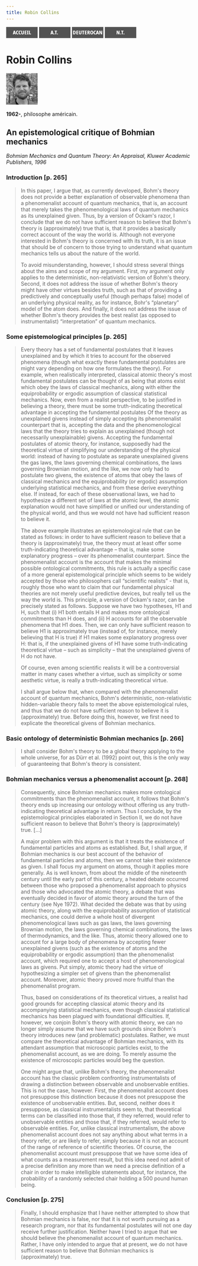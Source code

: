 ```yaml
---
title: Robin Collins
---
```

[<img src="/images/accueil.png">](/)
[<img src="/images/ancientestament.png">](/pages/ancientestament.html)
[<img src="/images/deuterocanoniques.png">](/pages/deuterocanoniques.html)
[<img src="/images/nouveautestament.png">](/pages/nouveautestament.html)

# Robin Collins

[<img src="/images/robincollins.png">](https://en.wikipedia.org/wiki/Robin_Collins)

**1962-**, philosophe américain.


## An epistemological critique of Bohmian mechanics <a name="arkhe"></a>
*Bohmian Mechanics and Quantum Theory: An Appraisal, Kluwer Academic Publishers, 1996*

### Introduction [p. 265]

>In this paper, I argue that, as currently developed, Bohm's theory does not provide a better explanation of observable phenomena than a phenomenalist account of quantum mechanics, that is, an account that merely takes the phenomenological laws of quantum mechanics as its unexplained given. Thus, by a version of Ockam's razor, I conclude that we do not have sufficient reason to believe that Bohm's theory is (approximately) true that is, that it provides a basically correct account of the way the world is. Although not everyone interested in Bohm's theory is concerned with its truth, it is an issue that should be of concern to those trying to understand what quantum mechanics tells us about the nature of the world.
>
>To avoid misunderstanding, however, I should stress several things about the aims and scope of my argument. First, my argument only applies to the deterministic, non-relativistic version of Bohm's theory. Second, it does not address the issue of whether Bohm's theory might have other virtues besides truth, such as that of providing a predictively and conceptually useful (though perhaps false) model of an underlying physical reality, as for instance, Bohr's “planetary” model of the atom does. And finally, it does not address the issue of whether Bohm's theory provides the best realist (as opposed to instrumentalist) “interpretation” of quantum mechanics.

### Some epistemological principles [p. 265]

>Every theory has a set of fundamental postulates that it leaves unexplained and by which it tries to account for the observed phenomena (though what exactly these fundamental postulates are might vary depending on how one formulates the theory). For example, when realistically interpreted, classical atomic theory's most fundamental postulates can be thought of as being that atoms exist which obey the laws of classical mechanics, along with either the equiprobability or ergodic assumption of classical statistical mechanics. Now, even from a realist perspective, to be justified in believing a theory, there must be some truth-indicating theoretical advantage in accepting the fundamental postulates Of the theory as unexplained givens instead of simply accepting its phenomenalist counterpart that is, accepting the data and the phenomenological laws that the theory tries to explain as unexplained (though not necessarily unexplainable) givens. Accepting the fundamental postulates of atomic theory, for instance, supposedly had the theoretical virtue of simplifying our understanding of the physical world: instead of having to postulate as separate unexplained givens the gas laws, the laws governing chemical combinations, the laws governing Brownian motion, and the like, we now only had to postulate two givens, the existence of atoms that obey the laws of classical mechanics and the equiprobability (or ergodic) assumption underlying statistical mechanics, and from these derive everything else. If instead, for each of these observational laws, we had to hypothesize a different set of laws at the atomic level, the atomic explanation would not have simplified or unified our understanding of the physical world, and thus we would not have had sufficient reason to believe it.
>
>The above example illustrates an epistemological rule that can be stated as follows: in order to have sufficient reason to believe that a theory is (approximately) true, the theory must at least offer some truth-indicating theoretical advantage – that is, make some explanatory progress – over its phenomenalist counterpart. Since the phenomenalist account is the account that makes the minimal possible ontological commitments, this rule is actually a specific case of a more general epistemological principle which seems to be widely accepted by those who philosophers call “scientific realists” - that is, roughly those who want to claim that our fundamental physical theories are not merely useful predictive devices, but really tell us the way the world is. This principle, a version of Ockam's razor, can be precisely stated as follows. Suppose we have two hypotheses, H1 and H, such that (i) H1 both entails H and makes more ontological commitments than H does, and (ii) H accounts for all the observable phenomena that H1 does. Then, we can only have sufficient reason to believe H1 is approximately true (instead of, for instance, merely believing that H is true) if H1 makes some explanatory progress over H: that is, if the unexplained givens of H1 have some truth-indicating theoretical virtue – such as simplicity – that the unexplained givens of H do not have.
>
>Of course, even among scientific realists it will be a controversial matter in many cases whether a virtue, such as simplicity or some aesthetic virtue, is really a truth-indicating theoretical virtue.
>
>I shall argue below that, when compared with the phenomenalist account of quantum mechanics, Bohm's deterministic, non-relativistic hidden-variable theory fails to meet the above epistemological rules, and thus that we do not have sufficient reason to believe it is (approximately) true. Before doing this, however, we first need to explicate the theoretical givens of Bohmian mechanics.

### Basic ontology of deterministic Bohmian mechanics [p. 266]

>I shall consider Bohm's theory to be a global theory applying to the whole universe, for as Dürr et al. (1992) point out, this is the only way of guaranteeing that Bohm's theory is consistent.

### Bohmian mechanics versus a phenomenalist account [p. 268]

>Consequently, since Bohmian mechanics makes more ontological commitments than the phenomenalist account, it follows that Bohm's theory ends up increasing our ontology without offering us any truth-indicating theoretical advantage in return. Thus I conclude, by the epistemological principles elaborated in Section II, we do not have sufficient reason to believe that Bohm's theory is (approximately) true. […]
>
>A major problem with this argument is that it treats the existence of fundamental particles and atoms as established. But, I shall argue, if Bohmian mechanics is our best account of the behavior of fundamental particles and atoms, then we cannot take their existence as given. I shall focus my argument on atoms, though it applies more generally. As is well known, from about the middle of the nineteenth century until the early part of this century, a heated debate occurred between those who proposed a phenomenalist approach to physics and those who advocated the atomic theory, a debate that was eventually decided in favor of atomic theory around the turn of the century (see Nye 1972). What decided the debate was that by using atomic theory, along with the equiprobability assumption of statistical mechanics, one could derive a whole host of divergent phenomenological laws such as gas laws, the laws governing Brownian motion, the laws governing chemical combinations, the laws of thermodynamics, and the like. Thus, atomic theory allowed one to account for a large body of phenomena by accepting fewer unexplained givens (such as the existence of atoms and the equiprobability or ergodic assumption) than the phenomenalist account, which required one to accept a host of phenomenological laws as givens. Put simply, atomic theory had the virtue of hypothesizing a simpler set of givens than the phenomenalist account. Moreover, atomic theory proved more fruitful than the phenomenalist program.
>
>Thus, based on considerations of its theoretical virtues, a realist had good grounds for accepting classical atomic theory and its accompanying statistical mechanics, even though classical statistical mechanics has been plagued with foundational difficulties. If, however, we conjoin Bohm's theory with atomic theory, we can no longer simply assume that we have such grounds since Bohm's theory introduces new (and problematic) postulates. Rather, we must compare the theoretical advantage of Bohmian mechanics, with its attendant assumption that microscopic particles exist, to the phenomenalist account, as we are doing. To merely assume the existence of microscopic particles would beg the question.
>
>One might argue that, unlike Bohm's theory, the phenomenalist account has the classic problem confronting instrumentalists of drawing a distinction between observable and unobservable entities. This is not the case, however. First, the phenomenalist account does not presuppose this distinction because it does not presuppose the existence of unobservable entities. But, second, neither does it presuppose, as classical instrumentalists seem to, that theoretical terms can be classified into those that, if they referred, would refer to unobservable entities and those that, if they referred, would refer to observable entities. For, unlike classical instrumentalism, the above phenomenalist account does not say anything about what terms in a theory refer, or are likely to refer, simply because it is not an account of the range of reference of scientific theories. Of course, the phenomenalist account must presuppose that we have some idea of what counts as a measurement result, but this idea need not admit of a precise definition any more than we need a precise definition of a chair in order to make intelligible statements about, for instance, the probability of a randomly selected chair holding a 500 pound human being.

### Conclusion [p. 275]

>Finally, I should emphasize that I have neither attempted to show that Bohmian mechanics is false, nor that it is not worth pursuing as a research program, nor that its fundamental postulates will not one day receive further justification. Neither have I tried to argue that we should believe the phenomenalist account of quantum mechanics. Rather, I have only intended to argue that at present, we do not have sufficient reason to believe that Bohmian mechanics is (approximately) true.